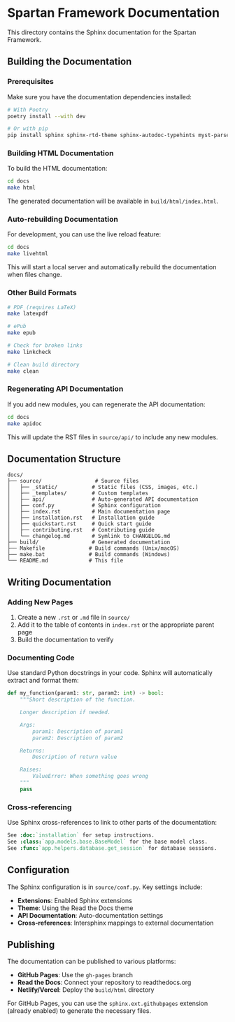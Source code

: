 # Spartan Framework Documentation

This directory contains the Sphinx documentation for the Spartan Framework.

## Building the Documentation

### Prerequisites

Make sure you have the documentation dependencies installed:

```bash
# With Poetry
poetry install --with dev

# Or with pip
pip install sphinx sphinx-rtd-theme sphinx-autodoc-typehints myst-parser
```

### Building HTML Documentation

To build the HTML documentation:

```bash
cd docs
make html
```

The generated documentation will be available in `build/html/index.html`.

### Auto-rebuilding Documentation

For development, you can use the live reload feature:

```bash
cd docs
make livehtml
```

This will start a local server and automatically rebuild the documentation when files change.

### Other Build Formats

```bash
# PDF (requires LaTeX)
make latexpdf

# ePub
make epub

# Check for broken links
make linkcheck

# Clean build directory
make clean
```

### Regenerating API Documentation

If you add new modules, you can regenerate the API documentation:

```bash
cd docs
make apidoc
```

This will update the RST files in `source/api/` to include any new modules.

## Documentation Structure

```
docs/
├── source/                 # Source files
│   ├── _static/           # Static files (CSS, images, etc.)
│   ├── _templates/        # Custom templates
│   ├── api/               # Auto-generated API documentation
│   ├── conf.py            # Sphinx configuration
│   ├── index.rst          # Main documentation page
│   ├── installation.rst   # Installation guide
│   ├── quickstart.rst     # Quick start guide
│   ├── contributing.rst   # Contributing guide
│   └── changelog.md       # Symlink to CHANGELOG.md
├── build/                 # Generated documentation
├── Makefile              # Build commands (Unix/macOS)
├── make.bat              # Build commands (Windows)
└── README.md             # This file
```

## Writing Documentation

### Adding New Pages

1. Create a new `.rst` or `.md` file in `source/`
2. Add it to the table of contents in `index.rst` or the appropriate parent page
3. Build the documentation to verify

### Documenting Code

Use standard Python docstrings in your code. Sphinx will automatically extract and format them:

```python
def my_function(param1: str, param2: int) -> bool:
    """Short description of the function.

    Longer description if needed.

    Args:
        param1: Description of param1
        param2: Description of param2

    Returns:
        Description of return value

    Raises:
        ValueError: When something goes wrong
    """
    pass
```

### Cross-referencing

Use Sphinx cross-references to link to other parts of the documentation:

```rst
See :doc:`installation` for setup instructions.
See :class:`app.models.base.BaseModel` for the base model class.
See :func:`app.helpers.database.get_session` for database sessions.
```

## Configuration

The Sphinx configuration is in `source/conf.py`. Key settings include:

- **Extensions**: Enabled Sphinx extensions
- **Theme**: Using the Read the Docs theme
- **API Documentation**: Auto-documentation settings
- **Cross-references**: Intersphinx mappings to external documentation

## Publishing

The documentation can be published to various platforms:

- **GitHub Pages**: Use the `gh-pages` branch
- **Read the Docs**: Connect your repository to readthedocs.org
- **Netlify/Vercel**: Deploy the `build/html` directory

For GitHub Pages, you can use the `sphinx.ext.githubpages` extension (already enabled) to generate the necessary files.
